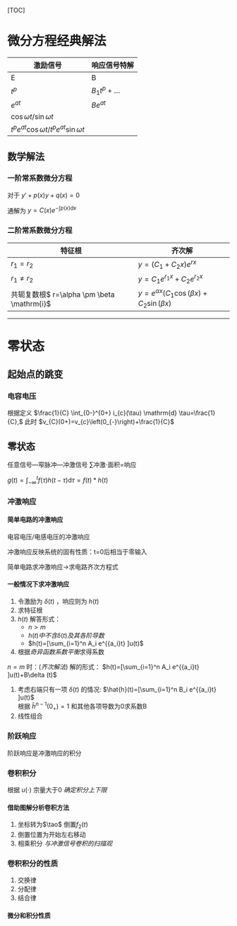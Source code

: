 [TOC]
# 微分方程经典解法

|激励信号|响应信号特解|
|---|---|
|E|B|
|$t^p$|$B_1t^p+…$|
|$e^{at}$|$Be^{at}$|
|$\cos \omega t / \sin \omega t$||
|$t^p e^{at}\cos \omega t / t^p e^{at}\sin \omega t$||

## 数学解法

### 一阶常系数微分方程
对于 $y'+p(x)y+q(x)=0$

通解为 $y=C(x) e^{-\int p(x) d x}$

### 二阶常系数微分方程

|特征根|齐次解|
|---|---|
|$r_1=r_2$|$y=\left(C_{1}+C_{2} x\right) e^{r x}$|
|$r_1\neq r_2$|$y=C_{1} e^{r_{1} x}+C_{2} e^{r_{2} x}$|
|共轭复数根$  r=\alpha \pm \beta \mathrm{i}$|$y=e^{\alpha x}\left(C_{1} \cos (\beta x)+C_{2} \sin (\beta x) \right.$|

-------

# 零状态

## 起始点的跳变

### 电容电压

根据定义 
$\frac{1}{C} \int_{0-}^{0+} i_{c}(\tau) \mathrm{d} \tau=\frac{1}{C},$ 
此时
$v_{C}(0+)=v_{c}\left(0_{-}\right)+\frac{1}{C}$

## 零状态
任意信号—窄脉冲—冲激信号
$\sum$冲激$\cdot$面积=响应


$g(t)=\int_{-\infty}^{t} f(\tau) h(t-\tau) \mathrm{d} \tau=f(t) * h(t)$

### 冲激响应
#### 简单电路的冲激响应

电容电压/电感电压的冲激响应

冲激响应反映系统的固有性质：t=0后相当于零输入

简单电路求冲激响应->求电路齐次方程式

#### 一般情况下求冲激响应
1. 令激励为 $\delta (t)$ ，响应则为 $h(t)$ 
2. 求特征根
3. $h(t)$ 解答形式：
    - $n>m$
    - $h(t)中不含\delta (t)及其各阶导数$
    - $h(t)=[\sum_{i=1}^n A_i e^{{a_i}t} ]u(t)$
4. 根据*奇异函数系数平衡*求得系数

$n=m$ 时：(*齐次解法*)
解的形式： $h(t)=[\sum_{i=1}^n A_i e^{{a_i}t} ]u(t)+B\delta (t)$
1. 考虑右端只有一项 $\delta (t)$ 的情况:
    $\hat{h}(t)=[\sum_{i=1}^n B_i e^{{a_i}t} ]u(t)$   
    根据 $\hat{h}^{n-1}(0_+)=1$ 和其他各项导数为0求系数B
2. 线性组合

### 阶跃响应

阶跃响应是冲激响应的积分

### 卷积积分

根据 $u(\cdot)$ 宗量大于0 _确定积分上下限_

#### 借助图解分析卷积方法
1. 坐标转为$\tao$ 倒置$f_2(t)$
2. 倒置位置为开始左右移动
3. 相乘积分
_与冲激信号卷积的扫描观_

### 卷积积分的性质
1. 交换律
2. 分配律
3. 结合律

#### 微分和积分性质